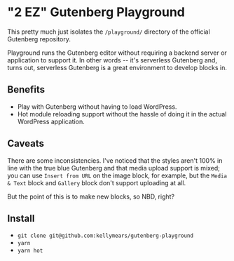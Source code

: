 # "2 EZ" Gutenberg Playground

This pretty much just isolates the `/playground/` directory of the official Gutenberg repository.

Playground runs the Gutenberg editor without requiring a backend server or application to support it. In other words -- it's serverless Gutenberg and, turns out, serverless Gutenberg is a great environment to develop blocks in.

## Benefits

- Play with Gutenberg without having to load WordPress.
- Hot module reloading support without the hassle of doing it in the actual WordPress application.

## Caveats

There are some inconsistencies. I've noticed that the styles aren't 100% in line with the true blue Gutenberg and that media upload support is mixed; you can use `Insert from URL` on the image block, for example, but the `Media & Text` block and `Gallery` block don't support uploading at all.

But the point of this is to make new blocks, so NBD, right?

## Install

- `git clone git@github.com:kellymears/gutenberg-playground`
- `yarn`
- `yarn hot`
